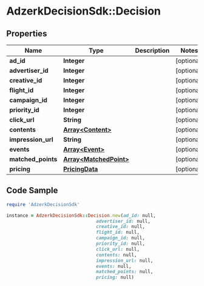 # AdzerkDecisionSdk::Decision

## Properties

Name | Type | Description | Notes
------------ | ------------- | ------------- | -------------
**ad_id** | **Integer** |  | [optional] 
**advertiser_id** | **Integer** |  | [optional] 
**creative_id** | **Integer** |  | [optional] 
**flight_id** | **Integer** |  | [optional] 
**campaign_id** | **Integer** |  | [optional] 
**priority_id** | **Integer** |  | [optional] 
**click_url** | **String** |  | [optional] 
**contents** | [**Array&lt;Content&gt;**](Content.md) |  | [optional] 
**impression_url** | **String** |  | [optional] 
**events** | [**Array&lt;Event&gt;**](Event.md) |  | [optional] 
**matched_points** | [**Array&lt;MatchedPoint&gt;**](MatchedPoint.md) |  | [optional] 
**pricing** | [**PricingData**](PricingData.md) |  | [optional] 

## Code Sample

```ruby
require 'AdzerkDecisionSdk'

instance = AdzerkDecisionSdk::Decision.new(ad_id: null,
                                 advertiser_id: null,
                                 creative_id: null,
                                 flight_id: null,
                                 campaign_id: null,
                                 priority_id: null,
                                 click_url: null,
                                 contents: null,
                                 impression_url: null,
                                 events: null,
                                 matched_points: null,
                                 pricing: null)
```


